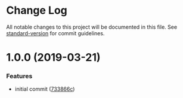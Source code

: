 # Change Log

All notable changes to this project will be documented in this file. See [standard-version](https://github.com/conventional-changelog/standard-version) for commit guidelines.

<a name="1.0.0"></a>
# 1.0.0 (2019-03-21)


### Features

* initial commit ([733866c](https://github.com/princjef/api-documenter/commit/733866c))
